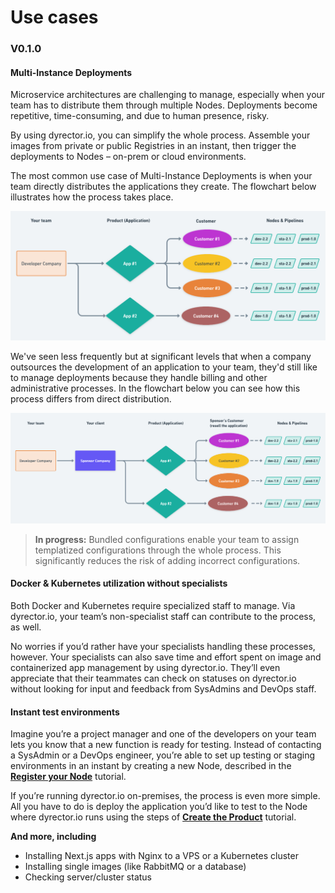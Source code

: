 # Use cases

### V0.1.0

#### Multi-Instance Deployments

Microservice architectures are challenging to manage, especially when your team has to distribute them through multiple Nodes. Deployments become repetitive, time-consuming, and due to human presence, risky.

By using dyrector.io, you can simplify the whole process. Assemble your images from private or public Registries in an instant, then trigger the deployments to Nodes – on-prem or cloud environments.

The most common use case of Multi-Instance Deployments is when your team directly distributes the applications they create. The flowchart below illustrates how the process takes place.

![dyrector.io enables teams to manage and execute Multi-Instance Deployments at a high efficiency.](../../docs/.gitbook/assets/dyrector-io-multi-instance-deployments-no-resale.png)

We've seen less frequently but at significant levels that when a company outsources the development of an application to your team, they'd still like to manage deployments because they handle billing and other administrative processes. In the flowchart below you can see how this process differs from direct distribution.

![dyrector.io enables your clients to manage and execute Multi-Instance Deployments as a way of redistributing your application.](../../docs/.gitbook/assets/dyrector-io-multi-instance-deployments-outsourcing.png)

> **In progress:** Bundled configurations enable your team to assign templatized configurations through the whole process. This significantly reduces the risk of adding incorrect configurations.

#### Docker & Kubernetes utilization without specialists

Both Docker and Kubernetes require specialized staff to manage. Via dyrector.io, your team’s non-specialist staff can contribute to the process, as well.

No worries if you’d rather have your specialists handling these processes, however. Your specialists can also save time and effort spent on image and containerized app management by using dyrector.io. They’ll even appreciate that their teammates can check on statuses on dyrector.io without looking for input and feedback from SysAdmins and DevOps staff.

#### Instant test environments

Imagine you’re a project manager and one of the developers on your team lets you know that a new function is ready for testing. Instead of contacting a SysAdmin or a DevOps engineer, you’re able to set up testing or staging environments in an instant by creating a new Node, described in the [**Register your Node**](../../docs/tutorials/register-your-node.md) tutorial.

If you’re running dyrector.io on-premises, the process is even more simple. All you have to do is deploy the application you’d like to test to the Node where dyrector.io runs using the steps of [**Create the Product**](../../docs/tutorials/create-your-product/) tutorial.

**And more, including**

* Installing Next.js apps with Nginx to a VPS or a Kubernetes cluster
* Installing single images (like RabbitMQ or a database)
* Checking server/cluster status
